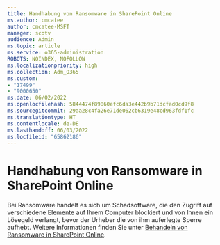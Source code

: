 ```yaml
---
title: Handhabung von Ransomware in SharePoint Online
ms.author: cmcatee
author: cmcatee-MSFT
manager: scotv
audience: Admin
ms.topic: article
ms.service: o365-administration
ROBOTS: NOINDEX, NOFOLLOW
ms.localizationpriority: high
ms.collection: Adm_O365
ms.custom:
- "17499"
- "9000650"
ms.date: 06/02/2022
ms.openlocfilehash: 5844474f89860efc6da3e442b9b71dcfad0cd9f8
ms.sourcegitcommit: 29aa28c4fa26e71de062cb6319e48cd963fdf1fc
ms.translationtype: HT
ms.contentlocale: de-DE
ms.lasthandoff: 06/03/2022
ms.locfileid: "65862186"
---
```

# <a name="handling-ransomware-in-sharepoint-online"></a>Handhabung von Ransomware in SharePoint Online

Bei Ransomware handelt es sich um Schadsoftware, die den Zugriff auf verschiedene Elemente auf Ihrem Computer blockiert und von Ihnen ein Lösegeld verlangt, bevor der Urheber die von ihm auferlegte Sperre aufhebt. Weitere Informationen finden Sie unter [Behandeln von Ransomware in SharePoint Online](https://docs.microsoft.com/sharepoint/troubleshoot/security/handling-ransomware-in-sharepoint-online).